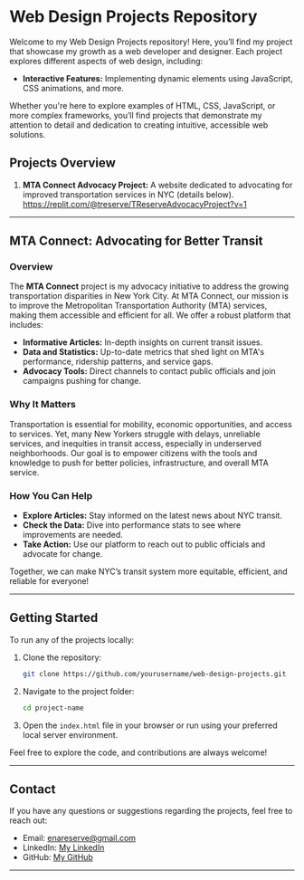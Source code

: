 # Web Design Projects Repository

Welcome to my Web Design Projects repository! Here, you’ll find my project that showcase my growth as a web developer and designer. Each project explores different aspects of web design, including:

- **Interactive Features:** Implementing dynamic elements using JavaScript, CSS animations, and more.

Whether you're here to explore examples of HTML, CSS, JavaScript, or more complex frameworks, you’ll find projects that demonstrate my attention to detail and dedication to creating intuitive, accessible web solutions.

## Projects Overview

1. **MTA Connect Advocacy Project:** A website dedicated to advocating for improved transportation services in NYC (details below).
   https://replit.com/@treserve/TReserveAdvocacyProject?v=1

---

## MTA Connect: Advocating for Better Transit

### Overview
The **MTA Connect** project is my advocacy initiative to address the growing transportation disparities in New York City. At MTA Connect, our mission is to improve the Metropolitan Transportation Authority (MTA) services, making them accessible and efficient for all. We offer a robust platform that includes:

- **Informative Articles:** In-depth insights on current transit issues.
- **Data and Statistics:** Up-to-date metrics that shed light on MTA's performance, ridership patterns, and service gaps.
- **Advocacy Tools:** Direct channels to contact public officials and join campaigns pushing for change.

### Why It Matters
Transportation is essential for mobility, economic opportunities, and access to services. Yet, many New Yorkers struggle with delays, unreliable services, and inequities in transit access, especially in underserved neighborhoods. Our goal is to empower citizens with the tools and knowledge to push for better policies, infrastructure, and overall MTA service.

### How You Can Help
- **Explore Articles:** Stay informed on the latest news about NYC transit.
- **Check the Data:** Dive into performance stats to see where improvements are needed.
- **Take Action:** Use our platform to reach out to public officials and advocate for change.

Together, we can make NYC’s transit system more equitable, efficient, and reliable for everyone!

---

## Getting Started

To run any of the projects locally:

1. Clone the repository:
   ```bash
   git clone https://github.com/yourusername/web-design-projects.git
   ```
2. Navigate to the project folder:
   ```bash
   cd project-name
   ```
3. Open the `index.html` file in your browser or run using your preferred local server environment.

Feel free to explore the code, and contributions are always welcome!

---

## Contact

If you have any questions or suggestions regarding the projects, feel free to reach out:

- Email: enareserve@gmail.com
- LinkedIn: [My LinkedIn](www.linkedin.com/in/tageena-reserve-b139912b2)
- GitHub: [My GitHub]((https://github.com/geena-r))

---

